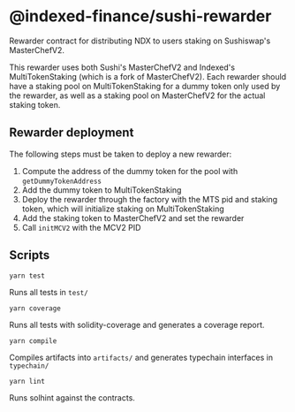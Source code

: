 # @indexed-finance/sushi-rewarder

Rewarder contract for distributing NDX to users staking on Sushiswap's MasterChefV2.

This rewarder uses both Sushi's MasterChefV2 and Indexed's MultiTokenStaking (which is a fork of MasterChefV2). Each rewarder should have a staking pool on MultiTokenStaking for a dummy token only used by the rewarder, as well as a staking pool on MasterChefV2 for the actual staking token.

## Rewarder deployment

The following steps must be taken to deploy a new rewarder:
1. Compute the address of the dummy token for the pool with `getDummyTokenAddress`
2. Add the dummy token to MultiTokenStaking
3. Deploy the rewarder through the factory with the MTS pid and staking token, which will initialize staking on MultiTokenStaking
4. Add the staking token to MasterChefV2 and set the rewarder
5. Call `initMCV2` with the MCV2 PID

## Scripts

`yarn test`

Runs all tests in `test/`

`yarn coverage`

Runs all tests with solidity-coverage and generates a coverage report.

`yarn compile`

Compiles artifacts into `artifacts/` and generates typechain interfaces in `typechain/`

`yarn lint`

Runs solhint against the contracts.
